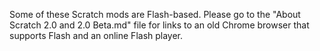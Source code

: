 Some of these Scratch mods are Flash-based. Please go to the "About Scratch 2.0 and 2.0 Beta.md" file for links to an old Chrome browser that supports Flash and an online Flash player.

